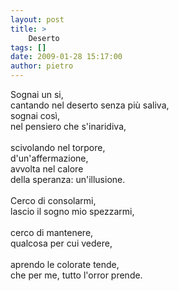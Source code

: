 ```yaml
---
layout: post
title: >
    Deserto
tags: []
date: 2009-01-28 15:17:00
author: pietro
---
```

Sognai un si,<br/>cantando nel deserto senza più saliva,<br/>sognai così,<br/>nel pensiero che s'inaridiva,<br/><br/>scivolando nel torpore,<br/>d'un'affermazione,<br/>avvolta nel calore<br/>della speranza: un'illusione.<br/><br/>Cerco di consolarmi,<br/>lascio il sogno mio spezzarmi,<br/><br/>cerco di mantenere,<br/>qualcosa per cui vedere,<br/><br/>aprendo le colorate tende,<br/>che per me, tutto l'orror prende.
